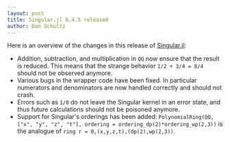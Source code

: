 ```yaml
---
layout: post
title: Singular.jl 0.4.5 released
author: Dan Schultz   
---
```

Here is an overview of the changes in this release of [Singular.jl](https://github.com/oscar-system/Singular.jl):

- Addition, subtraction, and multiplication in `QQ` now ensure that the result is reduced.
This means that the strange behavior `1/2 + 3/4 = 8/4` should not be observed anymore.
- Various bugs in the wrapper code have been fixed. In particular numerators and denominators are now handled correctly and should not crash.
- Errors such as `1/0` do not leave the Singular kernel in an error state, and thus future calculations should not be poisoned anymore.
- Support for Singular's orderings has been added: `PolynomialRing(QQ, ["x", "y", "z", "t"], ordering = ordering_dp(2)*ordering_wp(2,3))` is the analogue of 
`ring r = 0,(x,y,z,t),(dp(2),wp(2,3))`.

